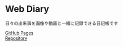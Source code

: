 # Web Diary
日々の出来事を画像や動画と一緒に記録できる日記帳です

[GitHub Pages](https://parakeet15.github.io/web-diary/web-diary.html)  
[Repository](https://github.com/parakeet15/web-diary)
